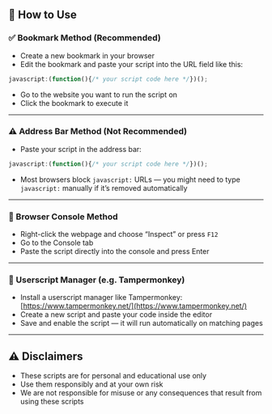 ## 📖 How to Use

### ✅ Bookmark Method (Recommended)

* Create a new bookmark in your browser
* Edit the bookmark and paste your script into the URL field like this:

```js
javascript:(function(){/* your script code here */})();
```

* Go to the website you want to run the script on
* Click the bookmark to execute it

---

### ⚠️ Address Bar Method (Not Recommended)

* Paste your script in the address bar:

```js
javascript:(function(){/* your script code here */})();
```

* Most browsers block `javascript:` URLs — you might need to type `javascript:` manually if it’s removed automatically

---

### 🧪 Browser Console Method

* Right-click the webpage and choose “Inspect” or press `F12`
* Go to the Console tab
* Paste the script directly into the console and press Enter

---

### 🧷 Userscript Manager (e.g. Tampermonkey)

* Install a userscript manager like Tampermonkey: [https://www.tampermonkey.net/](https://www.tampermonkey.net/)
* Create a new script and paste your code inside the editor
* Save and enable the script — it will run automatically on matching pages

---

## ⚠️ Disclaimers

* These scripts are for personal and educational use only
* Use them responsibly and at your own risk
* We are not responsible for misuse or any consequences that result from using these scripts

